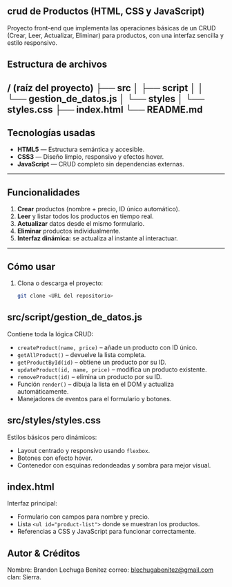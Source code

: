 ## crud de Productos (HTML, CSS y JavaScript)

Proyecto front-end que implementa las operaciones básicas de un CRUD (Crear, Leer, Actualizar, Eliminar) para productos, con una interfaz sencilla y estilo responsivo.

## Estructura de archivos

/ (raíz del proyecto)
├── src
│ ├── script
│ │ └── gestion_de_datos.js
│ └── styles
│ └── styles.css
├── index.html
└── README.md
---

## Tecnologías usadas

- **HTML5** — Estructura semántica y accesible.
- **CSS3** — Diseño limpio, responsivo y efectos hover.
- **JavaScript** — CRUD completo sin dependencias externas.

---

## Funcionalidades

1. **Crear** productos (nombre + precio, ID único automático).
2. **Leer** y listar todos los productos en tiempo real.
3. **Actualizar** datos desde el mismo formulario.
4. **Eliminar** productos individualmente.
5. **Interfaz dinámica:** se actualiza al instante al interactuar.

---

## Cómo usar

1. Clona o descarga el proyecto:
   ```bash
   git clone <URL del repositorio>

## src/script/gestion_de_datos.js
Contiene toda la lógica CRUD:
- `createProduct(name, price)` – añade un producto con ID único.
- `getAllProduct()` – devuelve la lista completa.
- `getProductById(id)` – obtiene un producto por su ID.
- `updateProduct(id, name, price)` – modifica un producto existente.
- `removeProduct(id)` – elimina un producto por su ID.
- Función `render()` – dibuja la lista en el DOM y actualiza automáticamente.
- Manejadores de eventos para el formulario y botones.

## src/styles/styles.css
Estilos básicos pero dinámicos:
- Layout centrado y responsivo usando `flexbox`.
- Botones con efecto hover.
- Contenedor con esquinas redondeadas y sombra para mejor visual.

## index.html
Interfaz principal:
- Formulario con campos para nombre y precio.
- Lista `<ul id="product-list">` donde se muestran los productos.
- Referencias a CSS y JavaScript para funcionar correctamente.

##  Autor & Créditos
Nombre: Brandon Lechuga Benitez
correo: blechugabenitez@gmail.com
clan: Sierra.